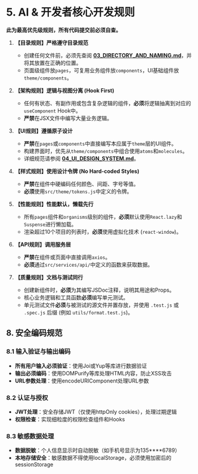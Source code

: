 # 5. AI & 开发者核心开发规则

**此为最高优先级规则，所有代码提交前必须自查。**

1.  **【目录规则】严格遵守目录规范**
    - 创建任何文件前，必须先查阅 **[03_DIRECTORY_AND_NAMING.md](./03_DIRECTORY_AND_NAMING.md)**，并将其放置在正确的位置。
    - 页面级组件放`pages`，可复用业务组件放`components`，UI基础组件放`theme/components`。

2.  **【架构规则】逻辑与视图分离 (Hook First)**
    - 任何有状态、有副作用或包含复杂逻辑的组件，**必须**将逻辑抽离到对应的`useComponent` Hook中。
    - **严禁**在JSX文件中编写大量业务逻辑。

3.  **【UI规则】遵循原子设计**
    - **严禁**在`pages`或`components`中直接编写本应属于`theme`层的UI组件。
    - 构建界面时，优先从`theme/components`中组合使用`atoms`和`molecules`。
    - 详细规范请参阅 **[04_UI_DESIGN_SYSTEM.md](./04_UI_DESIGN_SYSTEM.md)**。

4.  **【样式规则】使用设计令牌 (No Hard-coded Styles)**
    - **严禁**在组件中硬编码任何颜色、间距、字号等值。
    - **必须**使用`src/theme/tokens.js`中定义的令牌。

5.  **【性能规则】性能默认，懒载先行**
    - 所有`pages`组件和`organisms`级别的组件，**必须**默认使用`React.lazy`和`Suspense`进行懒加载。
    - 渲染超过10个项目的列表时，**必须**使用虚拟化技术 (`react-window`)。

6.  **【API规则】调用服务层**
    - **严禁**在组件或页面中直接调用`axios`。
    - **必须**通过`src/services/api/`中定义的函数来获取数据。

7.  **【质量规则】文档与测试同行**
    - 创建新组件时，**必须**为其编写JSDoc注释，说明其用途和Props。
    - 核心业务逻辑和工具函数**必须**编写单元测试。
    - 单元测试文件**必须**与被测试的源文件并置存放，并使用 `.test.js` 或 `.spec.js` 后缀 (例如 `utils/format.test.js`)。 

## 8. 安全编码规范

### 8.1 输入验证与输出编码
- **所有用户输入必须验证**：使用Joi或Yup等库进行数据验证
- **输出必须编码**：使用DOMPurify等库处理HTML内容，防止XSS攻击
- **URL参数处理**：使用encodeURIComponent处理URL参数

### 8.2 认证与授权
- **JWT处理**：安全存储JWT（仅使用httpOnly cookies），处理过期逻辑
- **权限检查**：实现细粒度的权限检查组件和Hooks

### 8.3 敏感数据处理
- **数据脱敏**：个人信息显示时自动脱敏（如手机号显示为135****6789）
- **本地存储安全**：敏感数据不得使用localStorage，必须使用加密后的sessionStorage    